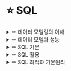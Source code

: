 # ⭐ SQL

<details>

<summary> ✏ 데이터 모델링의 이해 </summary>
<div markdown="1">

### 📑 모델링의 특징
- 현실세계를 일정한 형식에 맞추어 표현하는 추상화의 의미를 가질 수 있다.
- 복잡한 현실을 제한된 언어나 표기법을 통해 이해하기 쉽게하는 단순화의 의미를 가지고 있음
- 애매모호함을 배제하고 누구나 이해가 가능하도록 정확하게 현상을 기술하는 정확성의 의미를 가짐

### 📑 데이터 모델링을 하는 주요한 이유
- 업무정보를 구성하는 기초가 되는 정보들에 대해 일정한 표기법에 의해 표현함으로써 정보시스템 구축의 대상이 되는 업무 내용을 정확하게 분석하는것
- 분석된 모델을 가지고 실제 데이터 베이스를 생성하여 개발 및 데이터관리에 사용하기 위한 것.
- 데이터모델링 자체로서 업무의 흐름을 설명하고 분석하는 부분에 의미를 가지고 있다.

### 📑 데이터 모델링 유의점
#### 1️⃣ 중복(Duplication)
- 데이터 모델은 같은 데이터를 사용하는 사람, 시간 그리고 장소를 파악하는데 도움을 줌으로써 데이터베이스가 여러 장소에 같은 정보를 저장하는 잘못을 하지 않도록 한다.
#### 2️⃣ 비유연성(Inflexibility)
- 데이터 모델을 어떻게 설계했느냐에 따라 사소한 업무변화에도 데이터 모델이 수시로 변경됨으로써 유지보수의 어려움을 가중시킬 수 있다.
- 데이터의 정의를 데이터의 사용 프로세스와 분리함으로써 데이터 모델링은 데이터 혹은 프로세스의 작은 변화가 애플리케이션과 데이터베이스에 중대한 변화를 일으킬 수 있는 가능성을 줄인다.
#### 3️⃣ 비일관성(Inconsistency)
- 데이터의 중복이 없더라도 비일관성은 발생가능.
- 사용자가 처리하는 프로세스 혹은 이와 관련된 프로그램과 테이블의 연계성을 높이는 것은 데이터 모델이 업무변경에 대해 취약하게 만드는 단점에 해당된다.

### 개념-논리-물리데이터 모델
![image](https://user-images.githubusercontent.com/87464750/184346183-5b440bb1-a072-4e26-848f-45739acd34eb.png)

### 데이터독립성 구성요소
![image](https://user-images.githubusercontent.com/87464750/184346611-daee7396-3bca-4dca-b79a-87c97a926654.png)

### 📑 ERD
- 1976년 피터첸에 의해 Entity-Relationship Model이라는 표기법이 만들어졌다
- 관계의 명칭은 관계 표현에 있어서 매우 중요한 부분에 해당된다.
- 가장 중요한 엔터티를 왼쪽 상단에 배치하고, 이것을 중심으로 다른 엔터티를 나열하면서 전개하면 사람의 눈이 따라가기에 편리한 데이터 모델을 작성할 수 있다.

#### 작성순서
1. 엔터티를 그린다.
2. 엔터티를 적절하게 배치한다.
3. 엔터티간 관계를 설정한다.
4. 관계명을 기술한다.
5. 관계의 참여도를 기술한다.
6. 관계의 필수여부를 기술한다.

### 📑 엔터티
#### 특징
- 반드시 해당 업무에서 필요하고 관리하고자 하는 정보이어야 한다.
- 유일한 식별자에 의해 식별이 가능해야 한다.
- 영속적으로 존재하는 인스턴스의 집합이어야 한다.(한개가 아니라 두개 이상)
- 엔터티는 업무 프로세스에 의해 이용되어야 한다.
- 엔터티는 반드시 속성이 있어야 한다.
- 엔터티는 다른 엔터티와 최소 한개 이상의 관계가 있어야 한다.
- ❗ 통계성 엔터티 도출, 코드성 엔터티 도출, 시스템 처리시 내부 필요에 의한 엔터티 도출과 같은 경우는 관계를 생략할 수 있다.

#### 엔터티의 분류
- `유뮤형에 따른 분류`
    - `유형엔터티`
        - 물리적인 형태가 있고, 안정적이며 지속정으로 활용되는 엔터티로 업무로부터 구분하기가 용이하다.
        - > ex) 사원, 물품, 강사
    - `개념엔터티`
        - 물리적인 형태는 존재하지 않고, 관리해야 할 개념적 정보로 구분이 되는 엔터티
        - > ex) 조직, 보험상품
    - `사건엔터티`
        - 업무를 수행함에 따라 발생되는 엔터티로 비교적 발생량이 많으며 각종 통계자료에 이용될 수 있다.,
        - > ex) 주문, 청구, 미납
- `발생시점에 따른 분류`
    - `기본엔터티`
        - 업무에 원래 존재하는 정보로서 다른 엔터티와 관계에 의해 생성되지 않고 독립적으로 생성 가능
        - 자신은 타 엔터티의 부모의 역할을 하게 된다.
        - 다른 엔터티로부터 주식별자를 상속받지 않고 자신의 고유한 주식별자를 가지게 된다.
        - > ex) 사원, 부서, 고객, 상품, 자재
    - `중심엔터티`
        - 기본엔터티로부터 발생되고 그 업무에 있어서 중심적인 역할을 한다.
        - 데이터의 양이 많이 발생되고 다른 엔터티와의 관계를 통해 많은 해위엔터티를 생성한다.
        - > ex) 계약, 사고, 에금원장, 청구, 주문, 매출
    - `행위엔터티`
        - 두 개 이상의 부모엔터티로부터 발생되고 자주 내용이 바뀌거나 데이터량이 증가된다.
        - 분석초기 단계에서 잘 나타나지 않으며 상세 설계단계나 프로세스와 상관모델링을 진행하면서 도출될 수 있다.
        - > ex) 주문목록, 사원변경이력
    
#### 엔터티의 명명
- 가능하면 현업업무에서 사용하는 용어를 사용한다.
- 가능하면 약어를 사용하지 않는다.
- 단수명사를 사용한다.
- 모든 엔터티에서 유일하게 이름이 부여되어야 한다.
- 엔터티 생성의미대로 이름을 부여한다.

### 📑 속성
- 업무에서 필요로 하는 인스턴스에서 관리하고자 하는 의마상 더이상 분리되지 않는 최소의 데이터 단위.

#### 엔터티, 인스턴스, 속성, 속성값의 관계
- 엔터티에 대한 자세하고 구체적인 정보를 나타낸다
- 속성도 집합니다.
- 한개의 엔터티는 두 개 이상의 인스턴스의 집합이어야 한다.
- 한개의 속성은 한개의 속성값을 가진다.

#### 특성에 따른 분류
- `기본속성`
    - 업무로부터 추출한 모든 속성.
    - 엔터티에서 가장 일반적이고 많은 속성을 차지한다.
    - 코드성 데이터, 인테티를 식별하기 위한 부여된 일련번호, 그리고 다른 속성을 계삲거나 영향을 받아 생성된 속성을 제외한 모든 속성
    - ❗ 업무로부터 분석한 속성이라도 이미 업무상 코드로 정의한 속성이 많다. 이러한 경우도 속성의 값이 원래 속성을 나타내지 못하므로 기본속성이 되지 않느다.
- `설계속성`
    - 업무상 필요한 데이터 이외에 데이터 모델링을 위해, 업무를 규칙화하기 위해 속성을 새로 만들거나 변형하여 정의하는 속성.
    - 대개 코드성 속성은 원래 속성을 업무상 필요에 의해 변형하여 만든 설계속성이고 일련번호와 같은 속성은 단일한 식별자를 부여하기 위해 모델 상에서 새로 정의하는 설계속성이다.
- `파생속성`
    - 다른 속성에 영향을 받아 발생하는 속성으로 보통 계산된 값들이 이에 해당된다.
 
 #### 도메인
 - 각 속성이 가질 수 있는 값의 범위
 - 엔터티 내에서 속성에 대한 데이터타입과 크기 그리고 제약사항을 지정하는 것.
 
 #### 속성의 명명
 - 해당업무에서 사용하는 이름을 부여한다.
 - 서술식 속성명은 사용하지 않는다.
 - 약어사용은 가급적 제한한다.
 - 전체 데이터모델에서 유일성을 확보하는 것이 좋다.
 
 ### 📑 관계
 - 관계는 존재에 의한 관계와 행위에 의한 관계로 구분될 수 있으나 ERD 에서는 관계를 연결할 때, 존재와 행위룰 구분하지 않고 단일화된 표기법 사용
 - UML에는 클래스 다이어그램의 관계 중 연관관계와 의존관계가 있고 이것은 실선과 점선의 표기법으로 다르게 표현된다.
 
 #### 설명
 - 관계는 존재적 관계와 행위에 의한 관계로 나누어볼 수 있다.
 - 관계의 표기법은 관계명, 관계차수, 선택사양 3가지 개념을 사용한다.
 
 #### 관계의 표기법
 - 관계명
    - 관계의 이름
 - 관계차수
    - 1:1, 1:M, M:N
 - 관계선택사양
    - 필수관계, 선택관계
    
#### 두 개의 엔터티 사이에 정의한 관계를 체크하는 사항
- 두 개의 엔터티 사이에 관심 있는 연관규칙이 존재하는가?
- 두 개의 엔터티 사이에 정보의 조합이 발생되는가?
- 업무기술서, 장표 관계연결을 가능하게 하는 동사가 있는가?
- 업무기술서, 장표에 관계연결에 대한 규칙이 서술되어 있는가?

#### 관계 읽기
- 기준 엔터티를 한개 또는 각으로 읽는다.
- 대상 엔터티의 관계참여도 즉 개수(하나, 하나 이상)을 읽는다.
- 관계선택사양과 관계명을 읽는다.

### 📑 식별자
#### 주식별자 특징
![image](https://user-images.githubusercontent.com/87464750/184355369-e1c9e0de-4eb9-4204-a6ed-41538eff2204.png)

#### 식별자의 분류체계
![image](https://user-images.githubusercontent.com/87464750/184355443-b8db8119-38ad-4d23-9e3c-4185ea3b552c.png)

#### 식별자와 비식별자관계 비교
![image](https://user-images.githubusercontent.com/87464750/184356002-8344b558-2e5c-482d-9cef-305ed66e55eb.png)



 </div>
</details>

<details>

<summary> ✏ 데이터 모델과 성능 </summary>
<div markdown="1">
  


 </div>
</details>

<details>

<summary> ✏ SQL 기본 </summary>
<div markdown="1">
  


 </div>
</details>

<details>

<summary> ✏ SQL 활용 </summary>
<div markdown="1">
  


 </div>
</details>

<details>

<summary> ✏ SQL 최적화 기본원리 </summary>
<div markdown="1">
  


 </div>
</details>
